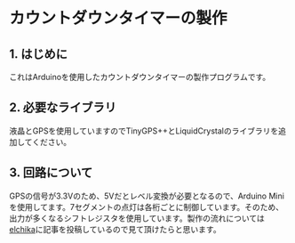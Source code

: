 # カウントダウンタイマーの製作
## 1. はじめに
 これはArduinoを使用したカウントダウンタイマーの製作プログラムです。
## 2. 必要なライブラリ
 液晶とGPSを使用していますのでTinyGPS++とLiquidCrystalのライブラリを追加してください。
## 3. 回路について
 GPSの信号が3.3Vのため、5Vだとレベル変換が必要となるので、Arduino Miniを使用してます。7セグメントの点灯は各桁ごとに制御しています。そのため、出力が多くなるシフトレジスタを使用しています。製作の流れについては[elchika](https://elchika.com/article/36280261-c78f-4055-9312-cedc979a00b0/)に記事を投稿しているので見て頂けたらと思います。
